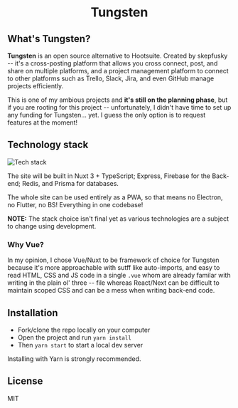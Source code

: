 <h1 align="center">Tungsten</h1>

## What's Tungsten?

**Tungsten** is an open source alternative to Hootsuite. Created by skepfusky -- it's a cross-posting
platform that allows you cross connect, post, and share on multiple platforms, and a project
management platform to connect to other platforms such as Trello, Slack, Jira, and even GitHub
manage projects efficiently.

This is one of my ambious projects and **it's still on the planning phase**, but if you are rooting for
this project -- unfortunately, I didn't have time to set up any funding for Tungsten... yet. I
guess the only option is to request features at the moment!

## Technology stack

![Tech stack](https://skillicons.dev/icons?i=nuxt,nodejs,js,ts,sass,express,redis,prisma,firebase)

The site will be built in Nuxt 3 + TypeScript; Express, Firebase for the Back-end; Redis, and
Prisma for databases.

The whole site can be used entirely as a PWA, so that means no Electron, no Flutter, no BS!
Everything in one codebase!

**NOTE:** The stack choice isn't final yet as various technologies are a subject to change
using development.

### Why Vue?

In my opinion, I chose Vue/Nuxt to be framework of choice for Tungsten because it's more
approachable with sutff like auto-imports, and easy to read HTML, CSS and JS code in a single
`.vue` whom are already familar with writing in the plain ol' three -- file whereas React/Next
can be difficult to maintain scoped CSS and can be a mess when writing back-end code.

## Installation

- Fork/clone the repo locally on your computer
- Open the project and run `yarn install`
- Then `yarn start` to start a local dev server

Installing with Yarn is strongly recommended.

## License

MIT
